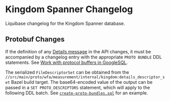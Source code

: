 # Kingdom Spanner Changelog

Liquibase changelog for the Kingdom Spanner database.

## Protobuf Changes

If the definition of any
[Details message](../../../proto/wfa/measurement/internal/README.md#details-message-types)
in the API changes, it must be accompanied by a changelog entry with the
appropriate `PROTO BUNDLE` DDL statements. See
[Work with protocol buffers in GoogleSQL](https://cloud.google.com/spanner/docs/reference/standard-sql/protocol-buffers).

The serialized `FileDescriptorSet` can be obtained from the
`//src/main/proto/wfa/measurement/internal/kingdom:details_descriptor_set` Bazel
build target. The base64-encoded value of the output can be passed in a `SET
PROTO_DESCRIPTORS` statement, which will apply to the following DDL batch. See
[`create-proto-bundles.sql`](create-proto-bundles.sql) for an example.
